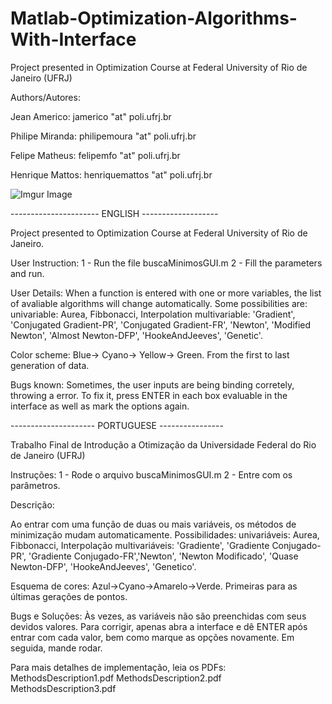 # Matlab-Optimization-Algorithms-With-Interface
Project presented in Optimization Course at Federal University of Rio de Janeiro (UFRJ) 

Authors/Autores:

Jean Americo:  jamerico "at" poli.ufrj.br

Philipe Miranda:  philipemoura "at" poli.ufrj.br

Felipe Matheus:  felipemfo "at" poli.ufrj.br

Henrique Mattos: henriquemattos "at" poli.ufrj.br

![Imgur Image](https://imgur.com/Car1DQT.png)


---------------------- ENGLISH -------------------

Project presented to Optimization Course at Federal University of Rio de Janeiro.


User Instruction:
1 - Run the file buscaMinimosGUI.m
2 - Fill the parameters and run.

User Details:
When a function is entered with one or more variables, the list of avaliable algorithms will change automatically.
Some possibilities are:
univariable: Aurea, Fibbonacci, Interpolation
multivariable: 'Gradient', 'Conjugated Gradient-PR', 'Conjugated Gradient-FR', 'Newton', 'Modified Newton', 'Almost Newton-DFP', 'HookeAndJeeves', 'Genetic'.


Color scheme:
Blue-> Cyano-> Yellow-> Green. From the first to last generation of data.

Bugs known:
Sometimes, the user inputs are being binding corretely, throwing a error. To fix it, press ENTER in each box evaluable in the interface as well as mark the options again.

--------------------- PORTUGUESE ----------------

Trabalho Final de Introdução a Otimização da Universidade Federal do Rio de Janeiro (UFRJ)

Instruções:
1 - Rode o arquivo buscaMinimosGUI.m
2 - Entre com os parâmetros.

Descrição:

Ao entrar com uma função de duas ou mais variáveis,
os métodos de minimização mudam automaticamente.
Possibilidades:
univariáveis: Aurea, Fibbonacci, Interpolação
multivariáveis: 'Gradiente', 'Gradiente Conjugado-PR', 'Gradiente Conjugado-FR','Newton', 'Newton Modificado', 'Quase Newton-DFP', 'HookeAndJeeves', 'Genetico'.

Esquema de cores: Azul->Cyano->Amarelo->Verde. Primeiras para as últimas gerações de pontos.


Bugs e Soluções:
Às vezes, as variáveis não são preenchidas com seus devidos valores. Para corrigir, apenas abra a interface e dê ENTER após entrar com cada valor, bem como marque as opções
novamente.
Em seguida, mande rodar.

Para mais detalhes de implementação, leia os PDFs:
MethodsDescription1.pdf
MethodsDescription2.pdf
MethodsDescription3.pdf

